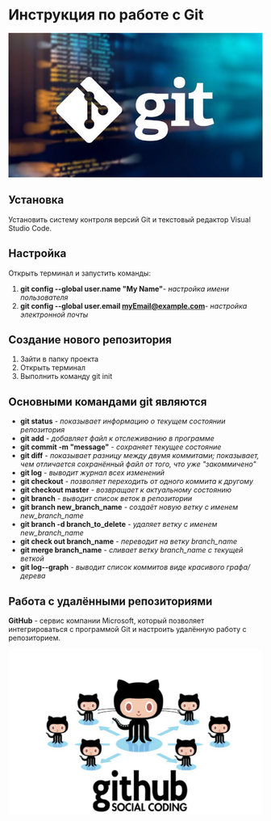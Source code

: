 # **Инструкция по работе с Git**

![Git - это популярнейшая система контроля версий.](git_image.png)

## Установка

Установить систему контроля версий Git и текстовый редактор Visual Studio Code.

## Настройка

Открыть терминал и запустить команды:

1. **git config --global user.name "My Name"**- *настройка имени пользователя*
2. **git config --global user.email myEmail@example.com**- *настройка электронной почты*

## Создание нового репозитория

1. Зайти в папку проекта
2. Открыть терминал
3. Выполнить команду git init

## Основными командами git являются

* __git status__ - *показывает информацию о текущем состоянии репозитория*
* __git add__ - *добавляет файл к отслеживанию в программе*
* __git commit -m "message"__ - *сохраняет текущее состояние* 
* __git diff__ - *показывает разницу между двумя коммитами; показывает, чем отличается сохранённый файл от того, что уже "закоммичено"*
* __git log__ - *выводит журнал всех изменений*
* __git checkout__ - *позволяет переходить от одного коммита к другому*
* __git checkout master__ - *возвращает к актуальному состоянию*
* __git branch__ - *выводит список веток в репозитории*
* __git branch new_branch_name__ - *создаёт новую ветку с именем new_branch_name*
* __git branch -d branch_to_delete__ - *удаляет ветку с именем new_branch_name*
* __git check out branch_name__ - *переводит на ветку branch_name*
* __git merge branch_name__ - *сливает ветку branch_name с текущей веткой*
* __git log--graph__ - *выводит список коммитов виде красивого графа/дерева*

## Работа с удалёнными репозиториями ##

__GitHub__ - сервис компании Microsoft, который позволяет интегрироваться с программой Git и настроить удалённую работу с репозиторием.

![GitHub-самый популярный сервис Git.](GitHub_icon.png) 




